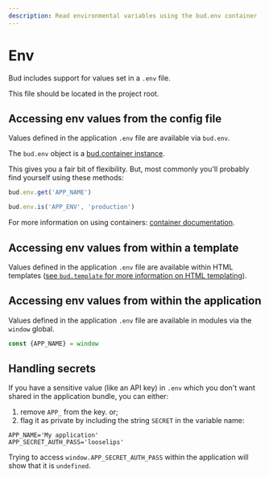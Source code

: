 ```yaml
---
description: Read environmental variables using the bud.env container
---
```


# Env

Bud includes support for values set in a `.env` file.

This file should be located in the project root.

## Accessing env values from the config file

Values defined in the application `.env` file are available via `bud.env`.

The `bud.env` object is a [bud.container instance](components-container.md).

This gives you a fair bit of flexibility.
But, most commonly you'll probably find yourself using these methods:

```js
bud.env.get('APP_NAME')
```

```js
bud.env.is('APP_ENV', 'production')
```

For more information on using containers: [container documentation](components-container.md).

## Accessing env values from within a template

Values defined in the application `.env` file are available within HTML templates ([see `bud.template` for more information on HTML templating](config-template.md)).

## Accessing env values from within the application

Values defined in the application `.env` file are
available in modules via the `window` global.

```js
const {APP_NAME} = window
```

## Handling secrets

If you have a sensitive value (like an API key) in `.env`
which you don't want shared in the application bundle, you can either:

1. remove `APP_` from the key. or;
2. flag it as private by including the string `SECRET` in the variable name:

```env
APP_NAME='My application'
APP_SECRET_AUTH_PASS='looselips'
```

Trying to access `window.APP_SECRET_AUTH_PASS` within the application will show that it is `undefined`.
